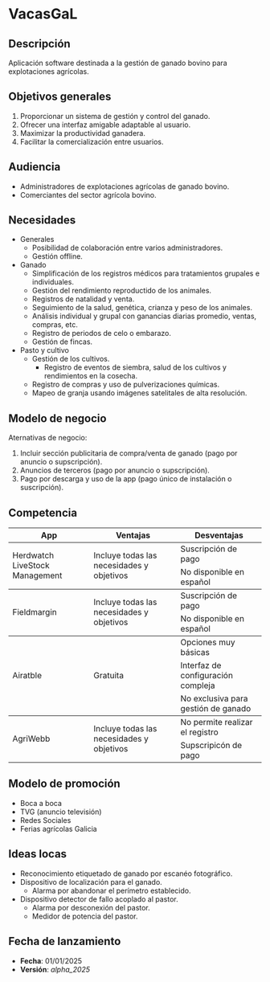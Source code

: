 # **VacasGaL**

## **Descripción**
Aplicación software destinada a la gestión de ganado bovino para explotaciones agrícolas. 

## **Objetivos generales**
1. Proporcionar un sistema de gestión y control del ganado.
2. Ofrecer una interfaz amigable adaptable al usuario.
3. Maximizar la productividad ganadera. 
4. Facilitar la comercialización entre usuarios.

## **Audiencia**
- Administradores de explotaciones agrícolas de ganado bovino.
- Comerciantes del sector agrícola bovino.

## **Necesidades**
- Generales
  - Posibilidad de colaboración entre varios administradores.
  - Gestión offline.
- Ganado 
  - Simplificación de los registros médicos para tratamientos grupales e individuales.
  - Gestión del rendimiento reproductido de los animales.
  - Registros de natalidad y venta. 
  - Seguimiento de la salud, genética, crianza y peso de los animales. 
  - Análisis individual y grupal con ganancias diarias promedio, ventas, compras, etc.
  - Registro de periodos de celo o embarazo.
  - Gestión de fincas. 
- Pasto y cultivo
  - Gestión de los cultivos. 
    - Registro de eventos de siembra, salud de los cultivos y rendimientos en la cosecha.
  - Registro de compras y uso de pulverizaciones químicas.
  - Mapeo de granja usando imágenes satelitales de alta resolución.

## **Modelo de negocio**
Aternativas de negocio:
  1. Incluir sección publicitaria de compra/venta de ganado (pago por anuncio o supscripción).
  3. Anuncios de terceros (pago por anuncio o supscripción).
  4. Pago por descarga y uso de la app (pago único de instalación o suscripción).

## **Competencia**

<table>
    <thead>
        <tr>
            <th>App</th>
            <th>Ventajas</th>
            <th>Desventajas</th>
        </tr>
    </thead>
    <tbody>
        <tr>
            <td rowspan=2> Herdwatch LiveStock Management</td>
            <td rowspan=2> Incluye todas las necesidades y objetivos </td>
            <td> Suscripción de pago</td>
            <tr><td> No disponible en español</td></tr>
        </tr>
    </tbody>
    <tbody>
        <tr>
            <td rowspan=2>Fieldmargin</td>
            <td rowspan=2> Incluye todas las necesidades y objetivos </td>
            <td> Suscripción de pago</td>
            <tr><td> No disponible en español</td></tr>
        </tr>
    </tbody>
    <tbody>
        <tr>
            <td rowspan=3> Airatble </td>
            <td rowspan=3> Gratuita</td>
            <td> Opciones muy básicas</td>
            <tr><td> Interfaz de configuración compleja </td></tr>
            <tr><td> No exclusiva para gestión de ganado</td></tr>
        </tr>
    </tbody>
    <tbody>
        <tr>
            <td rowspan=2>AgriWebb </td>
            <td rowspan=2> Incluye todas las necesidades y objetivos</td>
            <td>No permite realizar el registro</td>
            <tr><td> Supscripicón de pago</td></tr>
        </tr>
    </tbody>
</table>


## **Modelo de promoción**
- Boca a boca 
- TVG (anuncio televisión)
- Redes Sociales
- Ferias agrícolas Galicia

## **Ideas locas**
- Reconocimiento etiquetado de ganado por escanéo fotográfico. 
- Dispositivo de localización para el ganado.
  - Alarma por abandonar el perímetro establecido.
- Dispositivo detector de fallo acoplado al pastor.
  - Alarma por desconexión del pastor.
  - Medidor de potencia del pastor.


## **Fecha de lanzamiento** 
- **Fecha**: 01/01/2025
- **Versión**: _alpha_2025_
